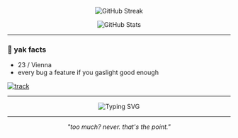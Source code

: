 

<p align="center">
  <img src="https://github-readme-streak-stats.herokuapp.com/?user=mardausdennis&theme=dark&hide_border=true&date_format=j%20M%5B%20Y%5D" alt="GitHub Streak" />
</p>

<p align="center">
  <img src="https://github-readme-stats.vercel.app/api?username=mardausdennis&show_icons=true&theme=dark&hide_border=true&count_private=true" alt="GitHub Stats" />
</p>

---

### 🐊 yak facts
- 23 / Vienna
- every bug a feature if you gaslight good enough  

[![track](https://img.shields.io/badge/Now%20Playing-Fracko%20%E2%80%94%20Winnin%E2%80%99%20(2023)-FF0033?logo=youtube&logoColor=white)](https://music.youtube.com/watch?v=noJth6CJ9C4&si=8Dr0rpRAO249L_U_)


---

<p align="center">
  <img src="https://readme-typing-svg.demolab.com?font=Fira+Code&pause=1000&color=FF0033&center=true&vCenter=true&width=435&lines=frech.%20laut.%20commit.;fake%20it.%20ship%20it.%20own%20it.;too%20many%20commits.%20not%20enough%20sleep." alt="Typing SVG" />
</p>

---

<p align="center"><i>"too much? never. that's the point."</i></p>
